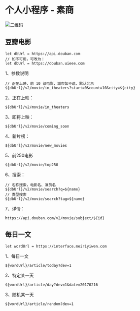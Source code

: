 # 个人小程序 - 素商
![二维码](https://zine-fj.github.io/images/xcx.png)

## 豆瓣电影
```shell
let dbUrl = https://api.douban.com
// 如不可用，可改为：
let dbUrl = https://douban.uieee.com
```
1、参数说明
```shell
// 正在上映，前 10 部电影，城市如不选，默认北京
${dbUrl}/v2/movie/in_theaters?start=0&count=10&city=${city}
```
2、正在上映：
```shell
${dbUrl}/v2/movie/in_theaters
```
3、即将上映：
```shell
${dbUrl}/v2/movie/coming_soon
```
4、新片榜：
```shell
${dbUrl}/v2/movie/new_movies
```
5、前250电影
```shell
${dbUrl}/v2/movie/top250
```
6、搜索：
```shell
// 名称搜索，电影名、演员名
${dbUrl}/v2/movie/search?q=${name}
// 类型搜索
${dbUrl}/v2/movie/search?tag=${name}
```
7、详情：
```shell
https://api.douban.com/v2/movie/subject/${id}
```

## 每日一文
```shell
let wordUrl = https://interface.meiriyiwen.com
```
1、每日一文
```shell
${wordUrl}/article/today?dev=1
```
2、特定某一天
```shell
${wordUrl}/article/day?dev=1&date=20170216
```
3、随机某一天
```shell
${wordUrl}/article/random?dev=1
```
